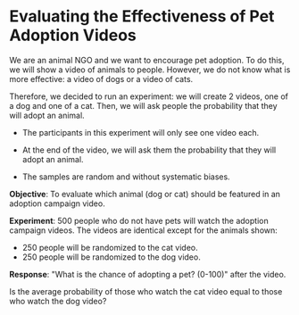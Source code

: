 # Evaluating the Effectiveness of Pet Adoption Videos

We are an animal NGO and we want to encourage pet adoption. To do this, we will show a video of animals to people. However, we do not know what is more effective: a video of dogs or a video of cats.

Therefore, we decided to run an experiment: we will create 2 videos, one of a dog and one of a cat. Then, we will ask people the probability that they will adopt an animal.

* The participants in this experiment will only see one video each.

* At the end of the video, we will ask them the probability that they will adopt an animal.

* The samples are random and without systematic biases.

**Objective**: To evaluate which animal (dog or cat) should be featured in an adoption campaign video.

**Experiment**: 500 people who do not have pets will watch the adoption campaign videos. The videos are identical except for the animals shown:

- 250 people will be randomized to the cat video.
- 250 people will be randomized to the dog video.

**Response**: "What is the chance of adopting a pet? (0-100)" after the video.

Is the average probability of those who watch the cat video equal to those who watch the dog video?

